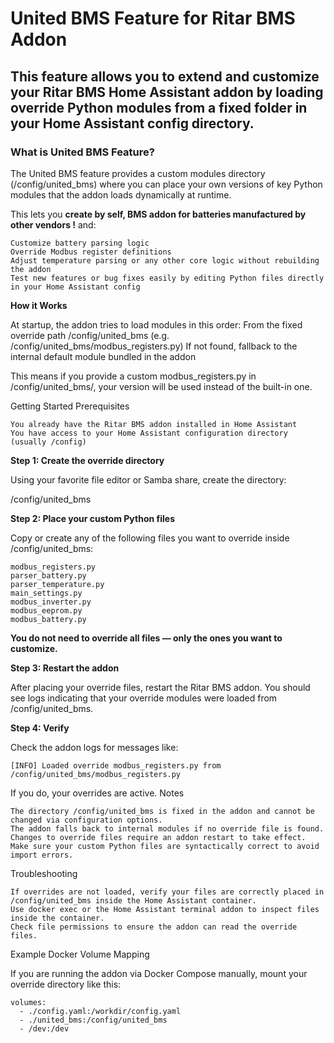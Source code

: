 # United BMS Feature for Ritar BMS Addon

## This feature allows you to extend and customize your Ritar BMS Home Assistant addon by loading override Python modules from a fixed folder in your Home Assistant config directory.
### What is United BMS Feature?

The United BMS feature provides a custom modules directory (/config/united_bms) where you can place your own versions of key Python modules that the addon loads dynamically at runtime. 

This lets you **create by self, BMS addon for batteries manufactured by other vendors !** and:

    Customize battery parsing logic
    Override Modbus register definitions
    Adjust temperature parsing or any other core logic without rebuilding the addon
    Test new features or bug fixes easily by editing Python files directly in your Home Assistant config

**How it Works**

At startup, the addon tries to load modules in this order:
    From the fixed override path /config/united_bms (e.g. /config/united_bms/modbus_registers.py)
    If not found, fallback to the internal default module bundled in the addon

This means if you provide a custom modbus_registers.py in /config/united_bms/, your version will be used instead of the built-in one.

Getting Started
Prerequisites

    You already have the Ritar BMS addon installed in Home Assistant
    You have access to your Home Assistant configuration directory (usually /config)

**Step 1: Create the override directory**

Using your favorite file editor or Samba share, create the directory:

/config/united_bms

**Step 2: Place your custom Python files**

Copy or create any of the following files you want to override inside /config/united_bms:

    modbus_registers.py
    parser_battery.py
    parser_temperature.py
    main_settings.py
    modbus_inverter.py
    modbus_eeprom.py
    modbus_battery.py

**You do not need to override all files — only the ones you want to customize.**

**Step 3: Restart the addon**

After placing your override files, restart the Ritar BMS addon. You should see logs indicating that your override modules were loaded from /config/united_bms.

**Step 4: Verify**

Check the addon logs for messages like:

    [INFO] Loaded override modbus_registers.py from /config/united_bms/modbus_registers.py

If you do, your overrides are active.
Notes

    The directory /config/united_bms is fixed in the addon and cannot be changed via configuration options.
    The addon falls back to internal modules if no override file is found.
    Changes to override files require an addon restart to take effect.
    Make sure your custom Python files are syntactically correct to avoid import errors.

Troubleshooting

    If overrides are not loaded, verify your files are correctly placed in /config/united_bms inside the Home Assistant container.
    Use docker exec or the Home Assistant terminal addon to inspect files inside the container.
    Check file permissions to ensure the addon can read the override files.

Example Docker Volume Mapping

If you are running the addon via Docker Compose manually, mount your override directory like this:

    volumes:
      - ./config.yaml:/workdir/config.yaml
      - ./united_bms:/config/united_bms
      - /dev:/dev

